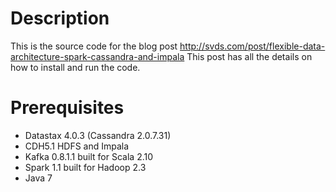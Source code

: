 # Description
This is the source code for the blog post http://svds.com/post/flexible-data-architecture-spark-cassandra-and-impala 
This post has all the details on how to install and run the code.

# Prerequisites

- Datastax 4.0.3 (Cassandra 2.0.7.31)  
- CDH5.1 HDFS and Impala
- Kafka 0.8.1.1 built for Scala 2.10
- Spark 1.1 built for Hadoop 2.3
- Java 7
